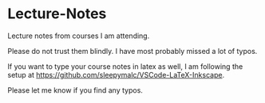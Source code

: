 # Lecture-Notes
Lecture notes from courses I am attending.

Please do not trust them blindly. I have most probably missed a lot of typos.

If you want to type your course notes in latex as well, I am following the setup at https://github.com/sleepymalc/VSCode-LaTeX-Inkscape.

Please let me know if you find any typos.